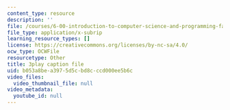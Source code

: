 ```yaml
---
content_type: resource
description: ''
file: /courses/6-00-introduction-to-computer-science-and-programming-fall-2008/b053a8bea3975d5cbd8cccd000ee5b6c_hVHqs38fPe8.vtt
file_type: application/x-subrip
learning_resource_types: []
license: https://creativecommons.org/licenses/by-nc-sa/4.0/
ocw_type: OCWFile
resourcetype: Other
title: 3play caption file
uid: b053a8be-a397-5d5c-bd8c-ccd000ee5b6c
video_files:
  video_thumbnail_file: null
video_metadata:
  youtube_id: null
---
```

